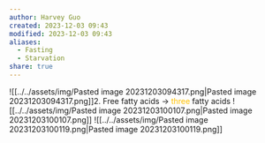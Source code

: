 ```yaml
---
author: Harvey Guo
created: 2023-12-03 09:43
modified: 2023-12-03 09:43
aliases:
  - Fasting
  - Starvation
share: true
---
```


![[../../assets/img/Pasted image 20231203094317.png|Pasted image 20231203094317.png]]2. Free fatty acids -> <font color="#ffc000">three</font> fatty acids
![[../../assets/img/Pasted image 20231203100107.png|Pasted image 20231203100107.png]]
![[../../assets/img/Pasted image 20231203100119.png|Pasted image 20231203100119.png]]
